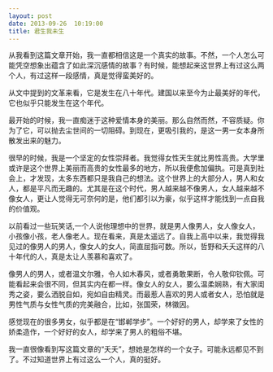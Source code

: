 ```yaml
---
layout: post
date: 2013-09-26  10:19:00
title: 君生我未生
---
```


<p>
从我看到这篇文章开始，我一直都相信这是一个真实的故事。不然，一个人怎么可能凭空想象出蕴含了如此深沉感情的故事？有时候，能想起来这世界上有过这么两个人，有过这样一段感情，真是觉得蛮美好的。

<!--more-->
从文中提到的文革来看，它是发生在八十年代。建国以来至今为止最美好的年代，它也似乎只能发生在这个年代。

最开始的时候，我一直痴迷于这种爱情本身的美丽。那么自然而然，不容质疑。你为了它，可以抛去尘世间的一切阻碍。到现在，更吸引我的，是这一男一女本身所散发出来的魅力。

很早的时候，我是一个坚定的女性崇拜者。我觉得女性天生就比男性高贵。大学里或许是这个世界上美丽而高贵的女性最多的地方，所以我便愈加偏执。可是真到社会上，才发现，太多东西都只是我自己的想法。这个世界上的大部分人，男人和女人，都是平凡而无趣的。尤其是在这个时代，男人越来越不像男人，女人越来越不像女人，更让人觉得无可奈何的是，他们都引以为豪，似乎这样才能找到一点自我的价值观。

以前看过一些玩笑话,一个人说他理想中的世界，就是男人像男人，女人像女人，小孩像小孩，老人像老人。现在看来，真是太遥远了。自我上高中以来，我觉得我见过的像男人的男人，像女人的女人，简直屈指可数。所以，哲野和夭夭这样的八十年代的人，真是太让人羡慕和喜欢了。

像男人的男人，或者温文尔雅，令人如木春风，或者勇敢果断，令人敬仰钦佩。可能看起来会很不同，但其实内在都一样。像女人的女人，要么温柔娴熟，有大家闺秀之姿，要么洒脱自如，宛如自由精灵。而最惹人喜欢的男人或者女人，恐怕就是男性气质与女性气质的完美融合，比如，张国荣，林徽因。

感觉现在的很多男女，似乎都是在“邯郸学步”。一个好好的男人，却学来了女性的娇柔造作，一个好好的女人，却学来了男人的粗俗不堪。

我一直很像看到写这篇文章的“夭夭”，想她是怎样的一个女子。可能永远都见不到了。不过知道世界上有过这么一个人，真的挺好。

</p>
